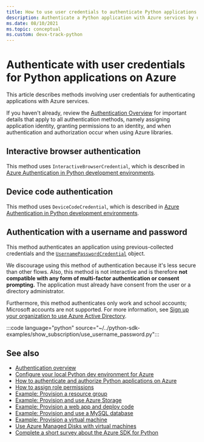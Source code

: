 ```yaml
---
title: How to use user credentials to authenticate Python applications with Azure services 
description: Authenticate a Python application with Azure services by using the Azure libraries and user credentials
ms.date: 08/10/2021
ms.topic: conceptual
ms.custom: devx-track-python
---
```


# Authenticate with user credentials for Python applications on Azure

This article describes methods involving user credentials for authenticating applications with Azure services.

If you haven't already, review the [Authentication Overview](azure-sdk-authenticate.md#how-to-assign-an-app-identity) for important details that apply to all authentication methods, namely assigning application identity, granting permissions to an identity, and when authentication and authorization occur when using Azure libraries.

## Interactive browser authentication

This method uses `InteractiveBrowserCredential`, which is described in [Azure Authentication in Python development environments](azure-sdk-authenticate-development-environments.md#interactive-browser-authentication).

## Device code authentication

This method uses `DeviceCodeCredential`, which is described in [Azure Authentication in Python development environments](azure-sdk-authenticate-development-environments.md#device-code-authentication).

## Authentication with a username and password

This method authenticates an application using previous-collected credentials and the [`UsernamePasswordCredential`](/python/api/azure-identity/azure.identity.usernamepasswordcredential) object.

We discourage using this method of authentication because it's less secure than other flows. Also, this method is not interactive and is therefore **not compatible with any form of multi-factor authentication or consent prompting.** The application must already have consent from the user or a directory administrator.

Furthermore, this method authenticates only work and school accounts; Microsoft accounts are not supported. For more information, see [Sign up your organization to use Azure Active Directory](/azure/active-directory/fundamentals/sign-up-organization).

:::code language="python" source="~/../python-sdk-examples/show_subscription/use_username_password.py":::

## See also

- [Authentication overview](azure-sdk-authenticate.md)
- [Configure your local Python dev environment for Azure](configure-local-development-environment.md)
- [How to authenticate and authorize Python applications on Azure](azure-sdk-authenticate.md)
- [How to assign role permissions](/azure/role-based-access-control/role-assignments-steps)
- [Example: Provision a resource group](azure-sdk-example-resource-group.md)
- [Example: Provision and use Azure Storage](azure-sdk-example-storage.md)
- [Example: Provision a web app and deploy code](azure-sdk-example-web-app.md)
- [Example: Provision and use a MySQL database](azure-sdk-example-database.md)
- [Example: Provision a virtual machine](azure-sdk-example-virtual-machines.md)
- [Use Azure Managed Disks with virtual machines](azure-sdk-samples-managed-disks.md)
- [Complete a short survey about the Azure SDK for Python](https://microsoft.qualtrics.com/jfe/form/SV_bNFX0HECjzPWMiG?Q_CHL=docs)
